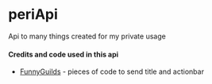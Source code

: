 # periApi
Api to many things created for my private usage

#### Credits and code used in this api
  * [FunnyGuilds](https://github.com/FunnyGuilds/FunnyGuilds) - pieces of code to send title and actionbar
